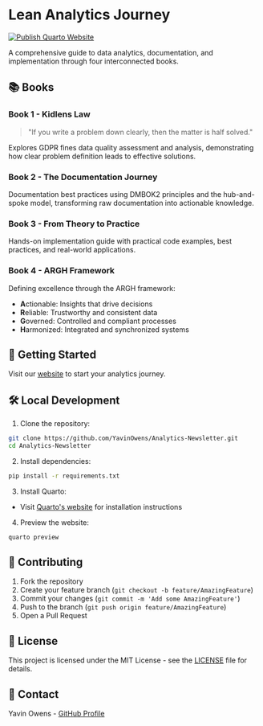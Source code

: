 # Lean Analytics Journey

[![Publish Quarto Website](https://github.com/YavinOwens/Analytics-Newsletter/actions/workflows/publish.yml/badge.svg)](https://YavinOwens.github.io/Analytics-Newsletter)

A comprehensive guide to data analytics, documentation, and implementation through four interconnected books.

## 📚 Books

### Book 1 - Kidlens Law
> "If you write a problem down clearly, then the matter is half solved."

Explores GDPR fines data quality assessment and analysis, demonstrating how clear problem definition leads to effective solutions.

### Book 2 - The Documentation Journey
Documentation best practices using DMBOK2 principles and the hub-and-spoke model, transforming raw documentation into actionable knowledge.

### Book 3 - From Theory to Practice
Hands-on implementation guide with practical code examples, best practices, and real-world applications.

### Book 4 - ARGH Framework
Defining excellence through the ARGH framework:
- **A**ctionable: Insights that drive decisions
- **R**eliable: Trustworthy and consistent data
- **G**overned: Controlled and compliant processes
- **H**armonized: Integrated and synchronized systems

## 🚀 Getting Started

Visit our [website](https://YavinOwens.github.io/Analytics-Newsletter) to start your analytics journey.

## 🛠️ Local Development

1. Clone the repository:
```bash
git clone https://github.com/YavinOwens/Analytics-Newsletter.git
cd Analytics-Newsletter
```

2. Install dependencies:
```bash
pip install -r requirements.txt
```

3. Install Quarto:
- Visit [Quarto's website](https://quarto.org/docs/get-started/) for installation instructions

4. Preview the website:
```bash
quarto preview
```

## 🤝 Contributing

1. Fork the repository
2. Create your feature branch (`git checkout -b feature/AmazingFeature`)
3. Commit your changes (`git commit -m 'Add some AmazingFeature'`)
4. Push to the branch (`git push origin feature/AmazingFeature`)
5. Open a Pull Request

## 📝 License

This project is licensed under the MIT License - see the [LICENSE](LICENSE) file for details.

## 📧 Contact

Yavin Owens - [GitHub Profile](https://github.com/YavinOwens) 
